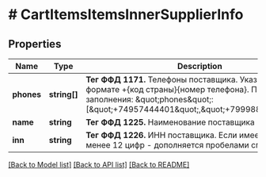 # # CartItemsItemsInnerSupplierInfo

## Properties

Name | Type | Description | Notes
------------ | ------------- | ------------- | -------------
**phones** | **string[]** | __Тег ФФД 1171.__ Телефоны поставщика. Указывается в формате +{код страны}{номер телефона}. Пример заполнения: \&quot;phones\&quot;: [\&quot;+74957444401\&quot;,\&quot;+79998887766\&quot;] | [optional]
**name** | **string** | __Тег ФФД 1225.__ Наименование поставщика | [optional]
**inn** | **string** | __Тег ФФД 1226.__ ИНН поставщика. Если имеет размер менее 12 цифр - дополняется пробелами справа. | [optional]

[[Back to Model list]](../../README.md#models) [[Back to API list]](../../README.md#endpoints) [[Back to README]](../../README.md)
